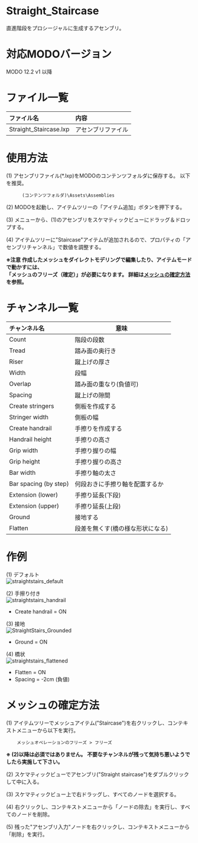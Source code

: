 ﻿# Straight_Staircase
 直進階段をプロシージャルに生成するアセンブリ。

# 対応MODOバージョン  
MODO 12.2 v1 以降 

# ファイル一覧
|ファイル名|内容|
|:-|:-|
|Straight_Staircase.lxp|アセンブリファイル

# 使用方法
(1) アセンブリファイル(*.lxp)をMODOのコンテンツフォルダに保存する。 以下を推奨。  

          (コンテンツフォルダ)\Assets\Assemblies


(2) MODOを起動し、アイテムツリーの「アイテム追加」ボタンを押下する。

(3) メニューから、(1)のアセンブリをスケマティックビューにドラッグ＆ドロップする。

(4) アイテムツリーに"Staircase"アイテムが追加されるので、プロパティの「アセンブリチャンネル」で数値を調整する。

**※注意 作成したメッシュをダイレクトモデリングで編集したり、アイテムモードで動かすには、  
「メッシュのフリーズ（確定）」が必要になります。  詳細は[メッシュの確定方法](#メッシュの確定方法)を参照。**

# チャンネル一覧
|チャンネル名|意味|
|:-|-|
|Count |階段の段数|
|Tread |踏み面の奥行き|
|Riser |蹴上げの厚さ|
|Width|段幅|
|Overlap |踏み面の重なり(負値可)|
|Spacing |蹴上げの隙間|
|Create stringers |側板を作成する|
|Stringer width |側板の幅|
|Create handrail |手擦りを作成する|
|Handrail height|手擦りの高さ|
|Grip width|手擦り握りの幅|
|Grip height|手擦り握りの高さ|
|Bar width|手擦り軸の太さ|
|Bar spacing (by step)|何段おきに手擦り軸を配置するか|
|Extension (lower)|手擦り延長(下段)|
|Extension (upper)|手擦り延長(上段)|
|Ground|接地する|
|Flatten|段差を無くす(橋の様な形状になる)|

# 作例
(1) デフォルト    
![straightstairs_default](https://user-images.githubusercontent.com/40119223/50732404-0fea9100-11be-11e9-8758-4fe83829a13e.jpg)

(2) 手擦り付き  
![straightstairs_handrail](https://user-images.githubusercontent.com/40119223/50732337-85556200-11bc-11e9-8bbe-c3e8f042cb88.jpg)
* Create handrail = ON  

(3) 接地  
![StraightStairs_Grounded](https://user-images.githubusercontent.com/40119223/50732986-17af3300-11c8-11e9-987c-7badea799136.jpg)

* Ground = ON

(4) 橋状  
![straightstairs_flattened](https://user-images.githubusercontent.com/40119223/50732991-2a296c80-11c8-11e9-8a89-af0a07c712df.jpg)
* Flatten = ON
* Spacing = -2cm (負値)

# メッシュの確定方法
(1) アイテムツリーでメッシュアイテム("Staircase")を右クリックし、コンテキストメニューから以下を実行。

        メッシュオペレーションのフリーズ > フリーズ

**※ (2)以降は必須ではありません。 不要なチャンネルが残って気持ち悪いようでしたら実施して下さい。**

(2) スケマティックビューでアセンブリ("Straight staircase")をダブルクリックして中に入る。

(3) スケマティックビュー上で右ドラッグし、すべてのノードを選択する。

(4) 右クリックし、コンテキストメニューから「ノードの除去」を実行し、すべてのノードを削除。

(5) 残った"アセンブリ入力"ノードを右クリックし、コンテキストメニューから「削除」を実行。
